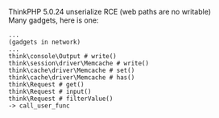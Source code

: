 ThinkPHP 5.0.24 unserialize RCE (web paths are no writable)  
Many gadgets, here is one:  
```
... 
(gadgets in network)
...
think\console\Output # write()
think\session\driver\Memcache # write()
think\cache\driver\Memcache # set()
think\cache\driver\Memcache # has()
think\Request # get()
think\Request # input()
think\Request # filterValue() 
-> call_user_func
```
